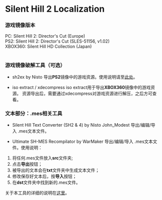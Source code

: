 # Silent Hill 2 Localization



### 游戏镜像版本

PC: Silent Hill 2: Director's Cut (Europe)<br />
PS2: Silent Hill 2: Director's Cut (SLES-51156, v1.02)<br />
XBOX360: Silent Hill HD Collection (Japan)<br />
<br />

### 游戏镜像破解工具（可选）

 * sh2ex by Nisto
 导出**PS2**镜像中的游戏资源。使用说明请至[此处](https://github.com/Nisto/sh2ex)。
 
 * iso extract / xdecompress
 iso extract用于导出**XBOX360**镜像中的游戏资源。
 资源导出后，需要通过xdecompress对游戏资源进行解压，之后方可查看。
 
 
### 文本部分：.mes相关工具

 * Silent Hill Text Converter (SH2 & 4) by Nisto John_Modest
 导出/编辑/导入 .mes文本文件。
 
 * Ultimate SH-MES Recompilator by WarMaker
 导出/编辑/导入 .mes文本文件。使用说明：
 1. 将任何.mes文件放入**src**文件夹;
 2. 点击**导出**按钮；
 3. 被导出的文本会在**txt**文件夹中生成文本文件；
 4. 修改保存好文本后，按**导入**按钮；
 5. 在**dst**文件夹中找到新的.mes文件。
 
 关于本工具的详细的说明在[这里](http://hometown.sh/forum/viewtopic.php?f=2&t=7996)。
